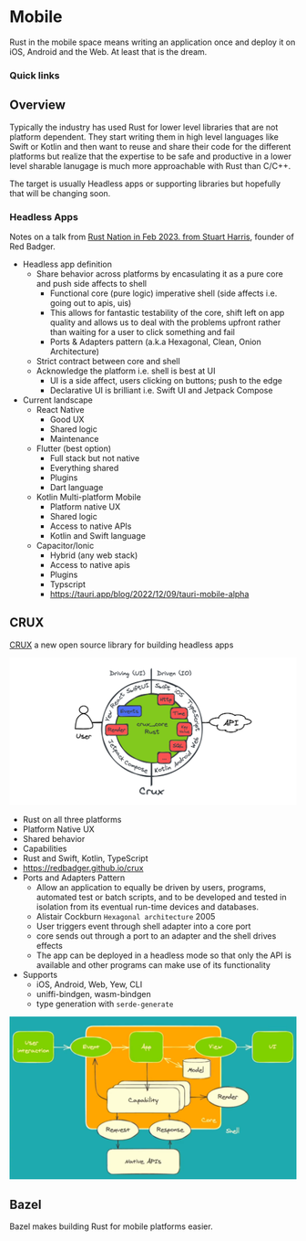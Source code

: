 # Mobile
Rust in the mobile space means writing an application once and deploy it on iOS, Android and the Web. 
At least that is the dream.

### Quick links

## Overview
Typically the industry has used Rust for lower level libraries that are not platform dependent. They 
start writing them in high level languages like Swift or Kotlin and then want to reuse and share 
their code for the different platforms but realize that the expertise to be safe and productive in a 
lower level sharable lanugage is much more approachable with Rust than C/C++.

The target is usually Headless apps or supporting libraries but hopefully that will be changing soon.

### Headless Apps
Notes on a talk from [Rust Nation in Feb 2023. from Stuart Harris](https://www.youtube.com/watch?v=cWCZms92-1g),
founder of Red Badger.

* Headless app definition
  * Share behavior across platforms by encasulating it as a pure core and push side affects to shell
    * Functional core (pure logic) imperative shell (side affects i.e. going out to apis, uis)
    * This allows for fantastic testability of the core, shift left on app quality and allows us to 
      deal with the problems upfront rather than waiting for a user to click something and fail
    * Ports & Adapters pattern (a.k.a Hexagonal, Clean, Onion Architecture)
  * Strict contract between core and shell
  * Acknowledge the platform i.e. shell is best at UI 
    * UI is a side affect, users clicking on buttons; push to the edge
    * Declarative UI is brilliant i.e. Swift UI and Jetpack Compose
* Current landscape
  * React Native
    * Good UX
    * Shared logic
    * Maintenance 
  * Flutter (best option)
    * Full stack but not native
    * Everything shared
    * Plugins
    * Dart language
  * Kotlin Multi-platform Mobile
    * Platform native UX
    * Shared logic
    * Access to native APIs
    * Kotlin and Swift language
  * Capacitor/Ionic
    * Hybrid (any web stack)
    * Access to native apis
    * Plugins
    * Typscript
    * https://tauri.app/blog/2022/12/09/tauri-mobile-alpha

## CRUX
[CRUX](https://redbadger.github.io/crux) a new open source library for building headless apps

![Crux architecture](../../../../data/images/crux-architecture2.png)
* Rust on all three platforms
* Platform Native UX
* Shared behavior
* Capabilities
* Rust and Swift, Kotlin, TypeScript
* https://redbadger.github.io/crux
* Ports and Adapters Pattern
  * Allow an application to equally be driven by users, programs, automated test or batch scripts, 
  and to be developed and tested in isolation from its eventual run-time devices and databases.
  * Alistair Cockburn `Hexagonal architecture` 2005
  * User triggers event through shell adapter into a core port
  * core sends out through a port to an adapter and the shell drives effects
  * The app can be deployed in a headless mode so that only the API is available and other programs 
  can make use of its functionality
* Supports
  * iOS, Android, Web, Yew, CLI
  * uniffi-bindgen, wasm-bindgen
  * type generation with `serde-generate`

![Crux architecture2](../../../../data/images/crux-architecture.png)

## Bazel
Bazel makes building Rust for mobile platforms easier.

<!-- 
vim: ts=2:sw=2:sts=2
-->
